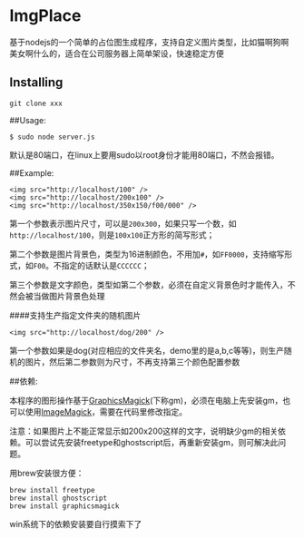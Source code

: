 ImgPlace
==========================

基于nodejs的一个简单的占位图生成程序，支持自定义图片类型，比如猫啊狗啊美女啊什么的，适合在公司服务器上简单架设，快速稳定方便

## Installing

	git clone xxx

##Usage:

    $ sudo node server.js

默认是80端口，在linux上要用sudo以root身份才能用80端口，不然会报错。

##Example:

    <img src="http://localhost/100" />
    <img src="http://localhost/200x100" />
    <img src="http://localhost/350x150/f00/000" />

第一个参数表示图片尺寸，可以是`200x300`，如果只写一个数，如`http://localhost/100`，则是`100x100`正方形的简写形式；

第二个参数是图片背景色，类型为16进制颜色，不用加`#`，如`FF0000`，支持缩写形式，如`F00`。不指定的话默认是`CCCCCC`；


第三个参数是文字颜色，类型如第二个参数，必须在自定义背景色时才能传入，不然会被当做图片背景色处理

####支持生产指定文件夹的随机图片

	<img src="http://localhost/dog/200" />

第一个参数如果是dog(对应相应的文件夹名，demo里的是a,b,c等等)，则生产随机的图片，然后第二参数则为尺寸，不再支持第三个颜色配置参数


##依赖:

本程序的图形操作基于[GraphicsMagick](http://www.graphicsmagick.org/)(下称gm)，必须在电脑上先安装gm，也可以使用[ImageMagick](http://www.imagemagick.org/)，需要在代码里修改指定。

注意：如果图片上不能正常显示如200x200这样的文字，说明缺少gm的相关依赖。可以尝试先安装freetype和ghostscript后，再重新安装gm，则可解决此问题。

用brew安装很方便：

	brew install freetype
	brew install ghostscript
	brew install graphicsmagick
	
win系统下的依赖安装要自行摸索下了

